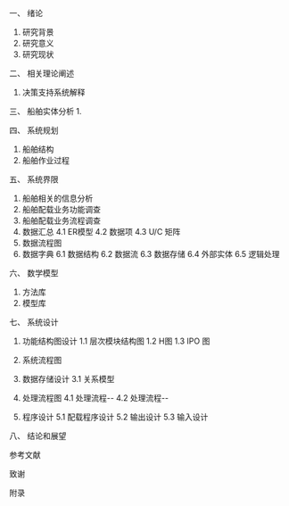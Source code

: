 一、 绪论

1. 研究背景
2. 研究意义
3. 研究现状 


二、 相关理论阐述

1. 决策支持系统解释


三、 船舶实体分析
1. 

四、 系统规划
1. 船舶结构
2. 船舶作业过程

五、 系统界限
1. 船舶相关的信息分析
2. 船舶配载业务功能调查
3. 船舶配载业务流程调查
4. 数据汇总
    4.1 ER模型
    4.2 数据项
    4.3 U/C 矩阵
5. 数据流程图
6. 数据字典
    6.1 数据结构
    6.2 数据流
    6.3 数据存储
    6.4 外部实体
    6.5 逻辑处理


六、 数学模型
1. 方法库 
2. 模型库

七、 系统设计
1. 功能结构图设计
    1.1 层次模块结构图
    1.2 H图
    1.3 IPO 图

2. 系统流程图


3. 数据存储设计
    3.1 关系模型

4. 处理流程图
    4.1 处理流程--
    4.2 处理流程--

5. 程序设计
    5.1 配载程序设计
    5.2 输出设计
    5.3 输入设计

八、 结论和展望

参考文献

致谢

附录


